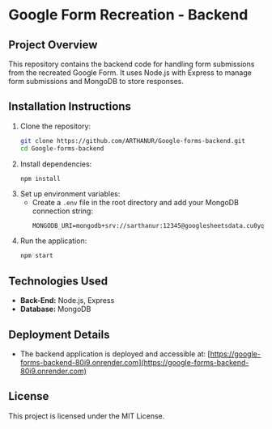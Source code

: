 # Google Form Recreation - Backend

## Project Overview
This repository contains the backend code for handling form submissions from the recreated Google Form. It uses Node.js with Express to manage form submissions and MongoDB to store responses.

## Installation Instructions

1. Clone the repository:
    ```bash
    git clone https://github.com/ARTHANUR/Google-forms-backend.git
    cd Google-forms-backend
    ```
2. Install dependencies:
    ```bash
    npm install
    ```
3. Set up environment variables:
    - Create a `.env` file in the root directory and add your MongoDB connection string:
        ```
        MONGODB_URI=mongodb+srv://sarthanur:12345@googlesheetsdata.cu0yq9r.mongodb.net/
        ```
4. Run the application:
    ```bash
    npm start
    ```

## Technologies Used
- **Back-End:** Node.js, Express
- **Database:** MongoDB

## Deployment Details
- The backend application is deployed and accessible at: [https://google-forms-backend-80i9.onrender.com](https://google-forms-backend-80i9.onrender.com)

## License
This project is licensed under the MIT License.
